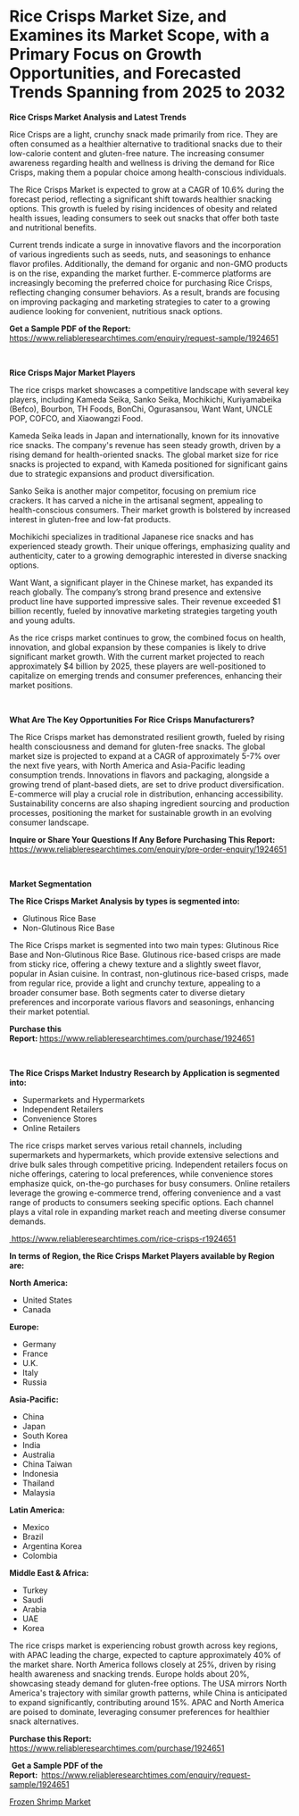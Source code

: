 <p><h1>Rice Crisps Market Size, and Examines its Market Scope, with a Primary Focus on Growth Opportunities, and Forecasted Trends Spanning from 2025 to 2032</h1></p><p><strong>Rice Crisps Market Analysis and Latest Trends</strong></p>
<p><p>Rice Crisps are a light, crunchy snack made primarily from rice. They are often consumed as a healthier alternative to traditional snacks due to their low-calorie content and gluten-free nature. The increasing consumer awareness regarding health and wellness is driving the demand for Rice Crisps, making them a popular choice among health-conscious individuals.</p><p>The Rice Crisps Market is expected to grow at a CAGR of 10.6% during the forecast period, reflecting a significant shift towards healthier snacking options. This growth is fueled by rising incidences of obesity and related health issues, leading consumers to seek out snacks that offer both taste and nutritional benefits.</p><p>Current trends indicate a surge in innovative flavors and the incorporation of various ingredients such as seeds, nuts, and seasonings to enhance flavor profiles. Additionally, the demand for organic and non-GMO products is on the rise, expanding the market further. E-commerce platforms are increasingly becoming the preferred choice for purchasing Rice Crisps, reflecting changing consumer behaviors. As a result, brands are focusing on improving packaging and marketing strategies to cater to a growing audience looking for convenient, nutritious snack options.</p></p>
<p><strong>Get a Sample PDF of the Report:&nbsp;</strong> <a href="https://www.reliableresearchtimes.com/enquiry/request-sample/1924651?utm_campaign=2183&utm_medium=2&utm_source=Github&utm_content=ia&utm_term=14022025&utm_id=rice-crisps">https://www.reliableresearchtimes.com/enquiry/request-sample/1924651</a></p>
<p>&nbsp;</p>
<p><strong>Rice Crisps Major Market Players</strong></p>
<p><p>The rice crisps market showcases a competitive landscape with several key players, including Kameda Seika, Sanko Seika, Mochikichi, Kuriyamabeika (Befco), Bourbon, TH Foods, BonChi, Ogurasansou, Want Want, UNCLE POP, COFCO, and Xiaowangzi Food. </p><p>Kameda Seika leads in Japan and internationally, known for its innovative rice snacks. The company's revenue has seen steady growth, driven by a rising demand for health-oriented snacks. The global market size for rice snacks is projected to expand, with Kameda positioned for significant gains due to strategic expansions and product diversification.</p><p>Sanko Seika is another major competitor, focusing on premium rice crackers. It has carved a niche in the artisanal segment, appealing to health-conscious consumers. Their market growth is bolstered by increased interest in gluten-free and low-fat products.</p><p>Mochikichi specializes in traditional Japanese rice snacks and has experienced steady growth. Their unique offerings, emphasizing quality and authenticity, cater to a growing demographic interested in diverse snacking options.</p><p>Want Want, a significant player in the Chinese market, has expanded its reach globally. The company’s strong brand presence and extensive product line have supported impressive sales. Their revenue exceeded $1 billion recently, fueled by innovative marketing strategies targeting youth and young adults.</p><p>As the rice crisps market continues to grow, the combined focus on health, innovation, and global expansion by these companies is likely to drive significant market growth. With the current market projected to reach approximately $4 billion by 2025, these players are well-positioned to capitalize on emerging trends and consumer preferences, enhancing their market positions.</p></p>
<p>&nbsp;</p>
<p><strong>What Are The Key Opportunities For Rice Crisps Manufacturers?</strong></p>
<p><p>The Rice Crisps market has demonstrated resilient growth, fueled by rising health consciousness and demand for gluten-free snacks. The global market size is projected to expand at a CAGR of approximately 5-7% over the next five years, with North America and Asia-Pacific leading consumption trends. Innovations in flavors and packaging, alongside a growing trend of plant-based diets, are set to drive product diversification. E-commerce will play a crucial role in distribution, enhancing accessibility. Sustainability concerns are also shaping ingredient sourcing and production processes, positioning the market for sustainable growth in an evolving consumer landscape.</p></p>
<p><strong>Inquire or Share Your Questions If Any Before Purchasing This Report:</strong> <a href="https://www.reliableresearchtimes.com/enquiry/pre-order-enquiry/1924651?utm_campaign=2183&utm_medium=2&utm_source=Github&utm_content=ia&utm_term=14022025&utm_id=rice-crisps">https://www.reliableresearchtimes.com/enquiry/pre-order-enquiry/1924651</a></p>
<p>&nbsp;</p>
<p><strong>Market Segmentation</strong></p>
<p><strong>The Rice Crisps Market Analysis by types is segmented into:</strong></p>
<p><ul><li>Glutinous Rice Base</li><li>Non-Glutinous Rice Base</li></ul></p>
<p><p>The Rice Crisps market is segmented into two main types: Glutinous Rice Base and Non-Glutinous Rice Base. Glutinous rice-based crisps are made from sticky rice, offering a chewy texture and a slightly sweet flavor, popular in Asian cuisine. In contrast, non-glutinous rice-based crisps, made from regular rice, provide a light and crunchy texture, appealing to a broader consumer base. Both segments cater to diverse dietary preferences and incorporate various flavors and seasonings, enhancing their market potential.</p></p>
<p><strong>Purchase this Report:&nbsp;</strong><a href="https://www.reliableresearchtimes.com/purchase/1924651?utm_campaign=2183&utm_medium=2&utm_source=Github&utm_content=ia&utm_term=14022025&utm_id=rice-crisps">https://www.reliableresearchtimes.com/purchase/1924651</a></p>
<p>&nbsp;</p>
<p><strong>The Rice Crisps Market Industry Research by Application is segmented into:</strong></p>
<p><ul><li>Supermarkets and Hypermarkets</li><li>Independent Retailers</li><li>Convenience Stores</li><li>Online Retailers</li></ul></p>
<p><p>The rice crisps market serves various retail channels, including supermarkets and hypermarkets, which provide extensive selections and drive bulk sales through competitive pricing. Independent retailers focus on niche offerings, catering to local preferences, while convenience stores emphasize quick, on-the-go purchases for busy consumers. Online retailers leverage the growing e-commerce trend, offering convenience and a vast range of products to consumers seeking specific options. Each channel plays a vital role in expanding market reach and meeting diverse consumer demands.</p></p>
<p><a href="https://www.reliableresearchtimes.com/rice-crisps-r1924651?utm_campaign=2183&utm_medium=2&utm_source=Github&utm_content=ia&utm_term=14022025&utm_id=rice-crisps">&nbsp;https://www.reliableresearchtimes.com/rice-crisps-r1924651</a></p>
<p><strong>In terms of Region, the Rice Crisps Market Players available by Region are:</strong></p>
<p>
    <p> <strong> North America: </strong>
        <ul>
            <li>United States</li>
            <li>Canada</li>
        </ul>
        </p> 
    <p> <strong> Europe: </strong>
        <ul>
            <li>Germany</li>
            <li>France</li>
            <li>U.K.</li>
            <li>Italy</li>
            <li>Russia</li>
        </ul>
        </p> 
    <p> <strong> Asia-Pacific: </strong>
        <ul>
            <li>China</li>
            <li>Japan</li>
            <li>South Korea</li>
            <li>India</li>
            <li>Australia</li>
            <li>China Taiwan</li>
            <li>Indonesia</li>
            <li>Thailand</li>
            <li>Malaysia</li>
        </ul>
        </p> 
    <p> <strong> Latin America: </strong>
        <ul>
            <li>Mexico</li>
            <li>Brazil</li>
            <li>Argentina Korea</li>
            <li>Colombia</li>
        </ul>
        </p> 
    <p> <strong> Middle East & Africa: </strong>
        <ul>
            <li>Turkey</li>
            <li>Saudi</li>
            <li>Arabia</li>
            <li>UAE</li>
            <li>Korea</li>
        </ul>
    </p>
    </p>
<p><p>The rice crisps market is experiencing robust growth across key regions, with APAC leading the charge, expected to capture approximately 40% of the market share. North America follows closely at 25%, driven by rising health awareness and snacking trends. Europe holds about 20%, showcasing steady demand for gluten-free options. The USA mirrors North America's trajectory with similar growth patterns, while China is anticipated to expand significantly, contributing around 15%. APAC and North America are poised to dominate, leveraging consumer preferences for healthier snack alternatives.</p></p>
<p><strong>Purchase this Report: </strong><a href="https://www.reliableresearchtimes.com/purchase/1924651?utm_campaign=2183&utm_medium=2&utm_source=Github&utm_content=ia&utm_term=14022025&utm_id=rice-crisps">https://www.reliableresearchtimes.com/purchase/1924651</a></p>
<p>&nbsp;<strong>Get a Sample PDF of the Report:&nbsp;&nbsp;</strong><a href="https://www.reliableresearchtimes.com/enquiry/request-sample/1924651?utm_campaign=2183&utm_medium=2&utm_source=Github&utm_content=ia&utm_term=14022025&utm_id=rice-crisps">https://www.reliableresearchtimes.com/enquiry/request-sample/1924651</a></p>
<p><strong></strong></p>
<p><p><a href="https://github.com/tamvrosiya/Market-Research-Report-List-6/blob/main/frozen-shrimp-market.md?utm_campaign=2183&utm_medium=2&utm_source=Github&utm_content=ia&utm_term=14022025&utm_id=rice-crisps">Frozen Shrimp Market</a></p></p>